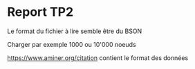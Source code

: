# Report TP2

Le format du fichier à lire semble être du BSON


Charger par exemple 1000 ou 10'000 noeuds

https://www.aminer.org/citation contient le format des données

